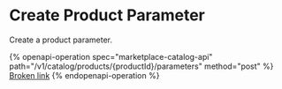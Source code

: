 # Create Product Parameter

Create a product parameter.

{% openapi-operation spec="marketplace-catalog-api" path="/v1/catalog/products/{productId}/parameters" method="post" %}
[Broken link](broken-reference)
{% endopenapi-operation %}
